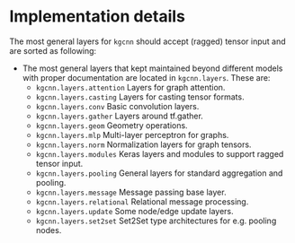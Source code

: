 # Implementation details

The most general layers for `kgcnn` should accept (ragged) tensor input and are sorted as following: 

* The most general layers that kept maintained beyond different models with proper documentation are located in `kgcnn.layers`. These are:
    * `kgcnn.layers.attention` Layers for graph attention.
    * `kgcnn.layers.casting` Layers for casting tensor formats.
    * `kgcnn.layers.conv` Basic convolution layers.
    * `kgcnn.layers.gather` Layers around tf.gather.
    * `kgcnn.layers.geom` Geometry operations.
    * `kgcnn.layers.mlp` Multi-layer perceptron for graphs.
    * `kgcnn.layers.norm` Normalization layers for graph tensors. 
    * `kgcnn.layers.modules` Keras layers and modules to support ragged tensor input.
    * `kgcnn.layers.pooling` General layers for standard aggregation and pooling.
    * `kgcnn.layers.message` Message passing base layer.
    * `kgcnn.layers.relational` Relational message processing.
    * `kgcnn.layers.update` Some node/edge update layers.
    * `kgcnn.layers.set2set` Set2Set type architectures for e.g. pooling nodes.
